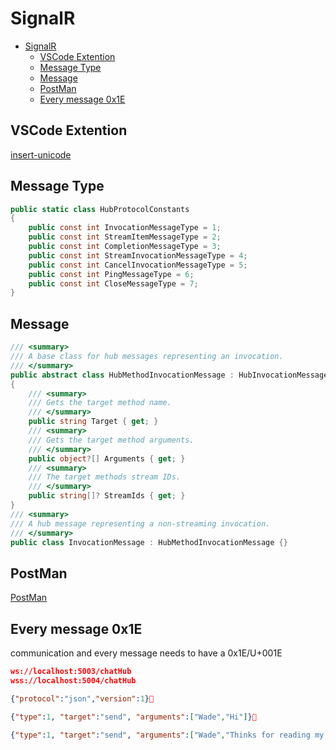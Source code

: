 ﻿# SignalR

- [SignalR](#signalr)
  - [VSCode Extention](#vscode-extention)
  - [Message Type](#message-type)
  - [Message](#message)
  - [PostMan](#postman)
  - [Every message 0x1E](#every-message-0x1e)

## VSCode Extention

[insert-unicode](https://marketplace.visualstudio.com/items?itemName=brunnerh.insert-unicode)

## Message Type

```cs
public static class HubProtocolConstants
{
    public const int InvocationMessageType = 1;
    public const int StreamItemMessageType = 2;
    public const int CompletionMessageType = 3;
    public const int StreamInvocationMessageType = 4;
    public const int CancelInvocationMessageType = 5;
    public const int PingMessageType = 6;
    public const int CloseMessageType = 7;
}
```

## Message

```cs
/// <summary>
/// A base class for hub messages representing an invocation.
/// </summary>
public abstract class HubMethodInvocationMessage : HubInvocationMessage
{
    /// <summary>
    /// Gets the target method name.
    /// </summary>
    public string Target { get; }
    /// <summary>
    /// Gets the target method arguments.
    /// </summary>
    public object?[] Arguments { get; }
    /// <summary>
    /// The target methods stream IDs.
    /// </summary>
    public string[]? StreamIds { get; }
}
/// <summary>
/// A hub message representing a non-streaming invocation.
/// </summary>
public class InvocationMessage : HubMethodInvocationMessage {}
```

## PostMan

[PostMan](https://wadehuang36.medium.com/connect-signalr-apis-with-postman-dce2b0f59c2a)

## Every message 0x1E

communication and every message needs to have a 0x1E/U+001E

```json
ws://localhost:5003/chatHub
wss://localhost:5004/chatHub
```

```json
{"protocol":"json","version":1}
```

```json
{"type":1, "target":"send", "arguments":["Wade","Hi"]}
```

```json
{"type":1, "target":"send", "arguments":["Wade","Thinks for reading my post"]}
```

